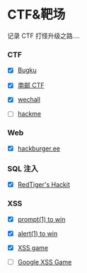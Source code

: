 # CTF&靶场
记录 CTF 打怪升级之路....

### CTF

- [x] [Bugku](http://ctf.bugku.com/challenges)
- [x] [南邮 CTF](https://cgctf.nuptsast.com/challenges#Web)
- [x] [wechall](https://www.wechall.net/challs)
- [ ] [hackme](https://hackme.inndy.tw/scoreboard/)



### Web

- [x] [hackburger.ee](https://hackburger.ee/challenge/)



### SQL 注入
- [x] [RedTiger's Hackit](http://redtiger.labs.overthewire.org/)




### XSS
- [x] [prompt(1) to win](http://prompt.ml/0)
- [x] [alert(1) to win](https://alf.nu/alert1)
- [x] [XSS game](https://xss-game.appspot.com/)
- [ ] [Google XSS Game](https://www.xssgame.com/)


